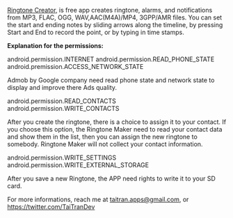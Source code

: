 
[Ringtone Creator](https://play.google.com/store/apps/details?id=com.tai.tran.ringtone), is free app creates ringtone, alarms, and notifications from MP3, FLAC, OGG, WAV,AAC(M4A)/MP4, 3GPP/AMR files. You can set the start and ending notes by sliding arrows along the timeline, by pressing Start and End to record the point, or by typing in time stamps.


**Explanation for the permissions:**

android.permission.INTERNET
android.permission.READ_PHONE_STATE
android.premission.ACCESS_NETWORK_STATE


Admob by Google company need read phone state and network state to display and improve there Ads quality. 

android.permission.READ_CONTACTS
android.permission.WRITE_CONTACTS


After you create the ringtone, there is a choice to assign it to your contact. If you choose this option, the Ringtone Maker need to read your contact data and show them in the list, then you can assign the new ringtone to somebody.
Ringtone Maker will not collect your contact information. 


android.permission.WRITE_SETTINGS
android.permission.WRITE_EXTERNAL_STORAGE


After you save a new Ringtone, the APP need rights to write it to your SD card.




For more informations, reach me at taitran.apps@gmail.com, or https://twitter.com/TaiTranDev

